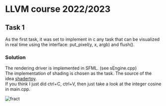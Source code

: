 # LLVM course 2022/2023

## Task 1
As the first task, it was set to implement in c any task that can be visualized in real time using the interface: put_pixel(y, x, argb) and flush().

### Solution
The rendering driver is implemented in SFML. (see sEngine.cpp) \
The implementation of shading is chosen as the task. The source of the idea [shadertoy](https://www.shadertoy.com/view/WlcXR4#). \
If you think I just did ctrl+C, ctrl+V, then just take a look at the integer cosine in main.cpp.

![fract](captures/fract.gif)

